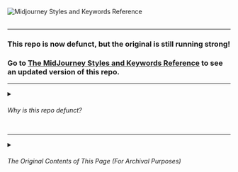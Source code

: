 <br>
<picture>
  <source media="(prefers-color-scheme: dark)" srcset="https://github.com/willwulfken/MidJourney-Styles-and-Keywords-Reference/blob/main/Images/Repo_Parts/Banner/banner_dark.png?raw=true">
  <source media="(prefers-color-scheme: light)" srcset="https://github.com/willwulfken/MidJourney-Styles-and-Keywords-Reference/blob/main/Images/Repo_Parts/Banner/banner_light.png?raw=true">
  <img alt="Midjourney Styles and Keywords Reference" src="https://github.com/willwulfken/MidJourney-Styles-and-Keywords-Reference/blob/main/Images/Repo_Parts/Banner/banner_light.png?raw=true">
</picture><br><br>

<hr>

<h3>This repo is now defunct, but the original is still running strong!</h3>
<h3>Go to <a href="https://github.com/willwulfken/MidJourney-Styles-and-Keywords-Reference">The MidJourney Styles and Keywords Reference</a> to see an updated version of this repo.</h3>

<hr>

<details><summary><h6>Why is this repo defunct?</h6></summary><p>

  The original <b>Midjourney Styles and Keywords Reference</b> has had a massive reduction in file size, but still contains high-quality full resolution images.
  
  <details><summary><h6>Why did you do that?</h6></summary><p>
    
  The original repo has higher quality images than this repo, but the size ratio per image is about the same as this repo.
    
  <details><summary><h6>Why is that?</h6></summary><p>
      
  I spent a lot of time finding the best image format and options for that format in order to optimize every image as well as possible.
      
  <details><summary><h6>Why would you spend so much time?</h6></summary><p>
        
  Because research and experimentation can take a lot of time.
        
  <details><summary><h6>Why does experimentation take so long?</h6></summary><p>
          
  Aren't you a curious consciousness
        
  </p></details>
  </p></details>
  </p></details>
  </p></details>
</p></details>

<hr>

<details><summary><h6>The Original Contents of This Page (For Archival Purposes)</h6></summary><p>

  <div align="center">
  <h5>Updated with commit 848 of <a href="https://github.com/willwulfken/MidJourney-Styles-and-Keywords-Reference">MidJourney Styles and Keywords Reference</a>
  <br>
  <i>Keep in mind that this repo may not be fully up to date with <a href="https://github.com/willwulfken/MidJourney-Styles-and-Keywords-Reference">MidJourney Styles and Keywords Reference</a></i></h5>
  </div>

  <picture>
    <source media="(prefers-color-scheme: dark)" srcset="https://github.com/willwulfken/MidJourney-Styles-and-Keywords-Reference-Light/blob/main/Images/Repo_Parts/Banner/banner_dark.webp?raw=true">
    <source media="(prefers-color-scheme: light)" srcset="https://github.com/willwulfken/MidJourney-Styles-and-Keywords-Reference-Light/blob/main/Images/Repo_Parts/Banner/banner_light.webp?raw=true">
    <img alt="Midjourney Styles and Keywords Reference" src="https://github.com/willwulfken/MidJourney-Styles-and-Keywords-Reference-Light/blob/main/Images/Repo_Parts/Banner/banner_light.webp?raw=true">
  </picture>
  <br><br>

  <div align="center">
  You may be asking...
  <br>&nbsp<br>
  <a href="https://github.com/willwulfken/MidJourney-Styles-and-Keywords-Reference-Light/blob/main/Pages/Why_its_called_light.md"><img src="https://github.com/willwulfken/MidJourney-Styles-and-Keywords-Reference-Light/blob/main/Images/Repo_Parts/button_why_is_it_called_light_light_active.webp?raw=true" alt="Why is it called &#34;Light&#34;?" width=512></a>
  </div>


  <hr><!--------------->

  <div align="center">
  <a href="https://github.com/willwulfken/MidJourney-Styles-and-Keywords-Reference"><picture>
    <source media="(prefers-color-scheme: dark)" srcset="https://github.com/willwulfken/MidJourney-Styles-and-Keywords-Reference-Light/blob/main/Images/Repo_Parts/button_go_to_MJSR_colored.webp?raw=true" width = 768>
    <source media="(prefers-color-scheme: light)" srcset="https://github.com/willwulfken/MidJourney-Styles-and-Keywords-Reference-Light/blob/main/Images/Repo_Parts/button_go_to_MJSR_colored_light.webp?raw=true" width = 768>
    <img alt="Go To The Original, Higher Quality MidJourney Styles and Keywords Reference" src="https://github.com/willwulfken/MidJourney-Styles-and-Keywords-Reference-Light/blob/main/Images/Repo_Parts/button_go_to_MJSR.webp?raw=true" width = 768>
  </picture></a>
  </div>

  <div align="center">

  <table>
    <tr align="center" valign="middle">
      <td width=384>
        <a href="https://github.com/willwulfken/MidJourney-Styles-and-Keywords-Reference-Light/blob/main/Pages/Sponsors.md">⭐ Sponsors</a>
      </td>
      <td width=384>
        <a href="https://github.com/willwulfken/MidJourney-Styles-and-Keywords-Reference/wiki/Submitting-Ideas-and-Pull-Requests">📥 Submitting Ideas and Pull Requests</a> <!--Links To Original Repo-->
      </td>
    </tr>
    <tr align="center" valign="middle">
      <td>
        <a href="https://github.com/willwulfken/MidJourney-Styles-and-Keywords-Reference-Light/blob/main/Pages/Links.md">🔗 Links To Docs and Other Resources</a>
      </td>
      <td>
        <a href="https://discord.com/channels/662267976984297473/995554362686439526">💬 Our Discord Thread</a>
      </td>
    </tr>
  </table>
  <table>
    <tr align="center" valign="middle">
      <td width=256>
        <a href="https://github.com/willwulfken/MidJourney-Styles-and-Keywords-Reference/wiki/%E2%9D%94-How-To-Guide">❔ How-To Guide</a> <!--Links To Original Repo-->
      </td>
      <td width=256>
        <a href="https://github.com/willwulfken/MidJourney-Styles-and-Keywords-Reference/wiki/%F0%9F%93%9D-Observation-and-Research-Notes">📝 Observation and Research Notes</a> <!--Links To Original Repo-->
      </td>
      <td width=256>
        <a href="https://github.com/willwulfken/MidJourney-Styles-and-Keywords-Reference-Light/blob/main/Pages/Control_Image.md">⚪ Control and Image Seed</a>
      </td>
    </tr>
  </table>

  </div>



  <hr><!--------------->



  <div align="center">

    <h3><pre>Styles</pre></h3>

  <br>

  <table>
    <tr align="center" valign="middle">
      <td width=384>
        <a href="https://github.com/willwulfken/MidJourney-Styles-and-Keywords-Reference-Light/blob/main/Pages/Midjourney_Beta_Features/MJ_V4_Alpha/Styles.md">🌌 Midjourney V4 Alpha</a>
      </td>
      <td width=384>
        <a href="https://github.com/willwulfken/MidJourney-Styles-and-Keywords-Reference-Light/blob/main/Pages/Niji_Journey/Styles.md">⛩ Niji Journey</a>
      </td>
  </table>
  <table>
    <tr align="center" valign="middle">
      <td width=256>
        <a href="https://github.com/willwulfken/MidJourney-Styles-and-Keywords-Reference-Light/blob/main/Pages/MJ_V3/Style_Pages/Just_The_Style/Themes.md">🎭 Themes</a>
      </td>
      <td width=256>
        <a href="https://github.com/willwulfken/MidJourney-Styles-and-Keywords-Reference-Light/blob/main/Pages/MJ_V3/Style_Pages/Just_The_Style/Design_Styles.md">🖼 Design Styles</a>
      </td>
      <td width=256>
        <a href="https://github.com/willwulfken/MidJourney-Styles-and-Keywords-Reference-Light/blob/main/Pages/MJ_V3/Style_Pages/Just_The_Style/Digital.md">🖥 Digital</a>
      </td>
    </tr>
    <tr align="center" valign="middle">
      <td>
        <a href="https://github.com/willwulfken/MidJourney-Styles-and-Keywords-Reference-Light/blob/main/Pages/MJ_V3/Style_Pages/Just_The_Style/Artists.md">📔 Artists</a>
      </td>
      <td>
        <a href="https://github.com/willwulfken/MidJourney-Styles-and-Keywords-Reference-Light/blob/main/Pages/MJ_V3/Style_Pages/Just_The_Style/Drawing_and_Art_Mediums.md">🖌 Drawing and Art Mediums</a>
      </td>
      <td>
        <a href="https://github.com/willwulfken/MidJourney-Styles-and-Keywords-Reference-Light/blob/main/Pages/MJ_V3/Style_Pages/Just_The_Style/Colors_and_Palettes.md">🎨 Colors and Palettes</a>
      </td>
    </tr>
    <tr align="center" valign="middle">
      <td>
        <a href="https://github.com/willwulfken/MidJourney-Styles-and-Keywords-Reference-Light/blob/main/Pages/MJ_V3/Style_Pages/Just_The_Style/Materials.md">🧱 Materials</a>
      </td>
      <td>
        <a href="https://github.com/willwulfken/MidJourney-Styles-and-Keywords-Reference-Light/blob/main/Pages/MJ_V3/Style_Pages/Just_The_Style/Objects_and_Animals.md">🎷 Objects and Animals</a>
      </td>
      <td>
        <a href="https://github.com/willwulfken/MidJourney-Styles-and-Keywords-Reference-Light/blob/main/Pages/MJ_V3/Style_Pages/Just_The_Style/Material_Properties.md">📦 Material Properties</a>
      </td>
    </tr>
    <tr align="center" valign="middle">
      <td>
        <a href="https://github.com/willwulfken/MidJourney-Styles-and-Keywords-Reference-Light/blob/main/Pages/MJ_V3/Style_Pages/Just_The_Style/Lighting.md">💡 Lighting</a>
      </td>
      <td>
        <a href="https://github.com/willwulfken/MidJourney-Styles-and-Keywords-Reference-Light/blob/main/Pages/MJ_V3/Style_Pages/Just_The_Style/SFX_and_Shaders.md">🌈 SFX and Shaders</a>
      </td>
      <td>
        <a href="https://github.com/willwulfken/MidJourney-Styles-and-Keywords-Reference-Light/blob/main/Pages/MJ_V3/Style_Pages/Just_The_Style/Dimensionality.md">🌌 Dimensionality</a>
      </td>
    </tr>
    <tr align="center" valign="middle">
      <td>
        <a href="https://github.com/willwulfken/MidJourney-Styles-and-Keywords-Reference-Light/blob/main/Pages/MJ_V3/Style_Pages/Just_The_Style/Camera.md">📷 Camera, Film, and Lenses</a>
      </td>
      <td>
        <a href="https://github.com/willwulfken/MidJourney-Styles-and-Keywords-Reference-Light/blob/main/Pages/MJ_V3/Style_Pages/Just_The_Style/Perspective.md">🛤️ Perspective</a>
      </td>
      <td>
        <a href="https://github.com/willwulfken/MidJourney-Styles-and-Keywords-Reference-Light/blob/main/Pages/MJ_V3/Style_Pages/Just_The_Style/TV_and_Movies.md">🎬 TV Shows and Movies</a>
      </td>
    </tr>
    <tr align="center" valign="middle">
      <td>
        <a href="https://github.com/willwulfken/MidJourney-Styles-and-Keywords-Reference-Light/blob/main/Pages/MJ_V3/Style_Pages/Just_The_Style/Geometry.md">💠 Geometry</a>
      </td>
      <td>
        <a href="https://github.com/willwulfken/MidJourney-Styles-and-Keywords-Reference-Light/blob/main/Pages/MJ_V3/Style_Pages/Just_The_Style/Structural_Modification.md">♻ Structural Modification</a>
      </td>
      <td>
        <a href="https://github.com/willwulfken/MidJourney-Styles-and-Keywords-Reference-Light/blob/main/Pages/MJ_V3/Style_Pages/Just_The_Style/Intangibles.md">➰ Intangibles</a>
      </td>
    </tr>
  </table>
  <table>
    <tr align="center" valign="middle">
      <td width=384>
        <a href="https://github.com/willwulfken/MidJourney-Styles-and-Keywords-Reference-Light/blob/main/Pages/MJ_V3/Style_Pages/Just_The_Style/Song_Lyrics.md">🎙 Song Lyrics</a>
      </td>
      <td width=384>
        <a href="https://github.com/willwulfken/MidJourney-Styles-and-Keywords-Reference-Light/blob/main/Pages/MJ_V3/Style_Pages/Just_The_Style/Combinations.md">🖇🎰 Combinations</a>
      </td>
    </tr>
    <tr align="center" valign="middle">
      <td colspan=2>
        <a href="https://github.com/willwulfken/MidJourney-Styles-and-Keywords-Reference-Light/blob/main/Pages/MJ_V3/Style_Pages/Just_The_Style/Miscellaneous.md">🎛 Miscellaneous</a>
      </td>
    </tr>
    <tr align="center" valign="middle">
      <td colspan=2>
        <a href="https://github.com/willwulfken/MidJourney-Styles-and-Keywords-Reference-Light/blob/main/Pages/MJ_V3/Style_Pages/Just_The_Style/Experimental.md">🧪 Experimental</a>
      </td>
    </tr>
  </table>

  </div>



  <hr><!--------------->

  <div align="center">

  <h3><pre>Comparison Pages</pre></h3>

  <h3>✍ Prompt Writing</h3>
  <table>
    <tr align="center" valign="middle">
      <td width=256>
        <a href="https://github.com/willwulfken/MidJourney-Styles-and-Keywords-Reference-Light/blob/main/Pages/MJ_V3/Comparison_Pages/Prompt_Writing/Prompt_Format_Comparison.md">⌨ Prompt Formatting</a>
      </td>
      <td width=256>
        <a href="https://github.com/willwulfken/MidJourney-Styles-and-Keywords-Reference-Light/blob/main/Pages/MJ_V3/Comparison_Pages/Prompt_Writing/Text_In_Image_Comparison.md">🔠 Text In Image</a>
      </td>
      <td width=256>
        <a href="https://github.com/willwulfken/MidJourney-Styles-and-Keywords-Reference-Light/blob/main/Pages/MJ_V3/Comparison_Pages/Prompt_Writing/Keyword_Weight_Comparison.md">⚖ Keyword Weight</a>
      </td>
    </tr>
    <tr align="center" valign="middle">
      <td width=256>
        <a href="https://github.com/willwulfken/MidJourney-Styles-and-Keywords-Reference-Light/blob/main/Pages/MJ_V3/Comparison_Pages/Prompt_Writing/Adjective_Comparison.md">🦚 Adjective Comparison</a>
      </td>
      <td width=256>
        <a href="https://github.com/willwulfken/MidJourney-Styles-and-Keywords-Reference-Light/blob/main/Pages/MJ_V3/Comparison_Pages/Prompt_Writing/Word_Suffix_Comparison.md">📓 Word Suffix Comparison</a>
      </td>
      <td width=256>
        <a href="https://github.com/willwulfken/MidJourney-Styles-and-Keywords-Reference-Light/blob/main/Pages/MJ_V3/Comparison_Pages/Prompt_Writing/Hybrid_Comparison.md">🔰 Style Hybrid Comparison</a>
      </td>
    </tr>
  </table>


  <h3>🧩 Prompt Parameters</h3>
  <table>
    <tr align="center" valign="middle">
      <td width=256>
        <a href="https://github.com/willwulfken/MidJourney-Styles-and-Keywords-Reference-Light/blob/main/Pages/MJ_V3/Comparison_Pages/Parameters/Stylize_Comparison.md">🎇 --stylize Parameter</a>
      </td>
      <td width=256>
        <a href="https://github.com/willwulfken/MidJourney-Styles-and-Keywords-Reference-Light/blob/main/Pages/MJ_V3/Comparison_Pages/Parameters/Quality_Comparison.md">💎 --quality Parameter</a>
      </td>
      <td width=256>
        <a href="https://github.com/willwulfken/MidJourney-Styles-and-Keywords-Reference-Light/blob/main/Pages/MJ_V3/Comparison_Pages/Parameters/Chaos_Comparison.md">🌪 --chaos Parameter</a>
    </tr>
    <tr align="center" valign="middle">
      <td width=256>
        <a href="https://github.com/willwulfken/MidJourney-Styles-and-Keywords-Reference-Light/blob/main/Pages/MJ_V3/Comparison_Pages/Parameters/Tile_Parameter.md">🔲 --tile Parameter</a>
      </td>
      <td width=256>
        <a href="https://github.com/willwulfken/MidJourney-Styles-and-Keywords-Reference-Light/blob/main/Pages/MJ_V3/Comparison_Pages/Parameters/No_Parameter_Comparison.md">🚫 --no Parameter</a>
      </td>
      <td width=256>
        <a href="https://github.com/willwulfken/MidJourney-Styles-and-Keywords-Reference-Light/blob/main/Pages/MJ_V3/Comparison_Pages/Parameters/Image_Weight_Comparison.md">🏋️‍ Image Weight Comparison</a>
      </td>
    </tr>
  </table>


  <h3>📐 Image Resolution and Upscaling</h3>
  <table>
    <tr align="center" valign="middle">
      <td width=384>
        <a href="https://github.com/willwulfken/MidJourney-Styles-and-Keywords-Reference-Light/blob/main/Pages/MJ_V3/Comparison_Pages/Image_Resolution_and_Upscaling/Image_Resolution_Comparison.md">📏 Image Resolution Comparison</a>
      </td>
      <td width=384>
        <a href="https://github.com/willwulfken/MidJourney-Styles-and-Keywords-Reference-Light/blob/main/Pages/MJ_V3/Comparison_Pages/Image_Resolution_and_Upscaling/Image_Upscale_Comparison.md">🚀 Image Upscale Comparison</a>
      </td>
    </tr>
  </table>


  <h3>🔀 Cross Analysis Pages</h3>
  <table>
    <tr align="center" valign="middle">
      <td width=256>
        <a href="https://github.com/willwulfken/MidJourney-Styles-and-Keywords-Reference-Light/blob/main/Pages/MJ_V3/Comparison_Pages/Cross_Analysis/Stylize_Quality_Cross_Analysis.md">🎇💎 --quality/--stylize Cross Analysis</a>
      </td>
      <td width=256>
        <a href="https://github.com/willwulfken/MidJourney-Styles-and-Keywords-Reference-Light/blob/main/Pages/MJ_V3/Comparison_Pages/Cross_Analysis/Chaos_Stylize_Cross_Analysis.md">🌪🎇 --chaos/--stylize Cross Analysis</a>
      </td>
      <td width=256>
        <a href="https://github.com/willwulfken/MidJourney-Styles-and-Keywords-Reference-Light/blob/main/Pages/MJ_V3/Comparison_Pages/Cross_Analysis/Chaos_Quality_Cross_Analysis.md">🌪💎 --chaos/--quality Cross Analysis</a>
      </td>
    </tr>
  </table>


  <h3>📀 Remix and Remaster</h3>
  <table>
    <tr align="center" valign="middle">
      <td width=384>
        <a href="https://github.com/willwulfken/MidJourney-Styles-and-Keywords-Reference-Light/blob/main/Pages/Comparison_Pages/Remaster.md">✨ Remaster</a>
      </td>
      <td width=384>
        <a href="https://github.com/willwulfken/MidJourney-Styles-and-Keywords-Reference-Light/blob/main/Pages/Comparison_Pages/Version_Remixing/V1-V4_Alpha.md">🧬 Version Remixing</a>
      </td>
    </tr>
  </table>

  <hr>

  <table>
    <tr align="center" valign="middle">
      <td colspan=2>
        <a href="https://github.com/willwulfken/MidJourney-Styles-and-Keywords-Reference-Light/blob/main/Pages/Comparison_Pages/Version_Comparison/V1_V2_V3_V4.md">📇 Version Comparison</a>
      </td>
    </tr>
    <tr align="center" valign="middle">
      <td width=384>
        <a href="https://github.com/willwulfken/MidJourney-Styles-and-Keywords-Reference-Light/blob/main/Pages/Midjourney_Beta_Features.md">🕋 MidJourney Beta Features</a>
      </td>
      <td width=384>
        <a href="https://github.com/willwulfken/MidJourney-Styles-and-Keywords-Reference/wiki/%F0%9F%A7%AA-Experiments">🧪 Experiments</a> <!--Links To Original Repo-->
      </td>
    </tr>
  </table>

  <hr>

  <table>
    <tr align="center" valign="middle">
      <td width=768>
        <a href="https://github.com/willwulfken/MidJourney-Styles-and-Keywords-Reference-Light/blob/main/Pages/More_Comparison_Pages.md">More Comparison Pages...</a>
      </td>
    </tr>
  </table>

  </div>

</p></details>